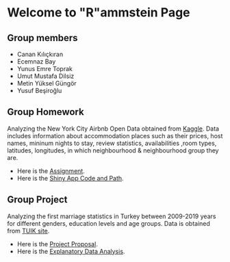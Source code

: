 # Welcome to "R"ammstein Page

## Group members
* Canan Kılıçkıran
* Ecemnaz Bay
* Yunus Emre Toprak
* Umut Mustafa Dilsiz
* Metin Yüksel Güngör
* Yusuf Beşiroğlu

## Group Homework
Analyzing the New York City Airbnb Open Data obtained from [Kaggle](https://www.kaggle.com/dgomonov/new-york-city-airbnb-open-data).
Data includes information about accommodation places such as their prices, host names, mininum nights to stay, review statistics, availabilities ,room types, latitudes, longitudes, in which neighbourhood & neighbourhood group they are. 

* Here is the [Assignment](https://pjournal.github.io/boun01g-r-ammstein/GroupAssignment.html).
* Here is the [Shiny App Code and Path](https://pjournal.github.io/boun01g-r-ammstein/ShinyCodeReport.html).

## Group Project
Analyzing the first marriage statistics in Turkey between 2009-2019 years for different genders, education levels and age groups.
Data is obtained from [TUIK site](https://biruni.tuik.gov.tr/medas/?kn=112&locale=tr).

* Here is the [Project Proposal](https://pjournal.github.io/boun01g-r-ammstein/Project-Proposal.html).
* Here is the [Explanatory Data Analysis](https://pjournal.github.io/boun01g-r-ammstein/Project_Faz1.html).

 
